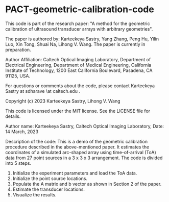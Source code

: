 # PACT-geometric-calibration-code

This code is part of the research paper: "A method for the geometric 
calibration of ultrasound transducer arrays with arbitrary geometries".
 
The paper is authored by: Karteekeya Sastry, Yang Zhang, Peng Hu, 
Yilin Luo, Xin Tong, Shuai Na, Lihong V. Wang. The paper is currently in preparation.

Author Affiliation: Caltech Optical Imaging Laboratory, Department of 
Electrical Engineering, Department of Medical Engineering, California 
Institute of Technology, 1200 East California Boulevard, Pasadena, 
CA 91125, USA.

For questions or comments about the code, please contact Karteekeya
Sastry at sdharave \at caltech.edu .

Copyright (c) 2023 Karteekeya Sastry, Lihong V. Wang

This code is licensed under the MIT license. 
See the LICENSE file for details.

Author name: Karteekeya Sastry,
Caltech Optical Imaging Laboratory,
Date: 14 March, 2023

Description of the code:
This is a demo of the geometric calibration procedure described in the 
above-mentioned paper. It estimates the coordinates of a simulated 
arc-shaped array using time-of-arrival (ToA) data from 27 point sources
in a 3 x 3 x 3 arrangement. The code is divided into 5 steps. 
1. Initialize the experiment parameters and load the ToA data.
2. Initialize the point source locations. 
3. Populate the A matrix and b vector as shown in Section 2 of the paper. 
4. Estimate the transducer locations.
5. Visualize the results.
